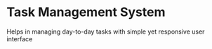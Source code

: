 # Task Management System

Helps in managing day-to-day tasks with simple yet responsive user interface
